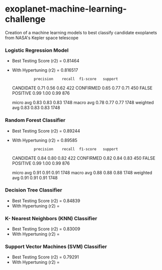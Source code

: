 # exoplanet-machine-learning-challenge
Creation of a machine learning models to best classify candidate exoplanets from NASA's Kepler space telescope

### Logistic Regression Model

- Best Testing Score (r2) = 0.81464
- With Hypertuning (r2) = 0.816517

                precision    recall  f1-score   support

     CANDIDATE       0.71      0.56      0.62       422
     CONFIRMED       0.65      0.77      0.71       450
FALSE POSITIVE       0.99      1.00      0.99       876

     micro avg       0.83      0.83      0.83      1748
     macro avg       0.78      0.77      0.77      1748
  weighted avg       0.83      0.83      0.83      1748


### Random Forest Classifier

- Best Testing Score (r2) = 0.89244
- With Hypertuning (r2) = 0.89585

                precision    recall  f1-score   support

     CANDIDATE       0.84      0.80      0.82       422
     CONFIRMED       0.82      0.84      0.83       450
FALSE POSITIVE       0.99      1.00      0.99       876

     micro avg       0.91      0.91      0.91      1748
     macro avg       0.88      0.88      0.88      1748
  weighted avg       0.91      0.91      0.91      1748


### Decision Tree Classifier

- Best Testing Score (r2) = 0.84839
- With Hypertuning (r2) =


### K- Nearest Neighbors (KNN) Classifier

- Best Testing Score (r2) = 0.83009
- With Hypertuning (r2) =


### Support Vector Machines (SVM) Classifier

- Best Testing Score (r2) = 0.79291
- With Hypertuning (r2) =

















